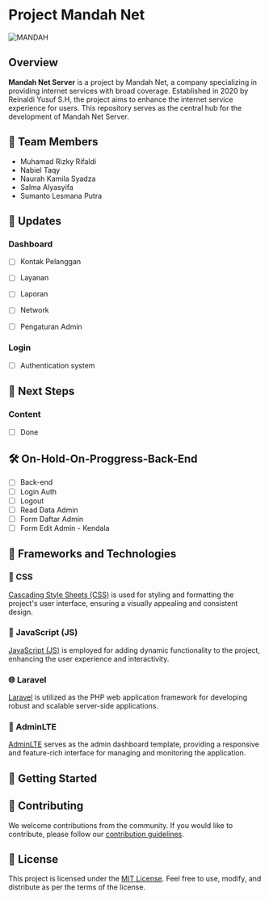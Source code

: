 # Project Mandah Net


![MANDAH](https://github.com/lesmanapta/mandahNIHDEK/assets/53118115/d986c8f3-960f-4331-b649-bbbec66f8dc7)

## Overview

**Mandah Net Server** is a project by Mandah Net, a company specializing in providing internet services with broad coverage. Established in 2020 by Reinaldi Yusuf S.H, the project aims to enhance the internet service experience for users. This repository serves as the central hub for the development of Mandah Net Server.

## 🚀 Team Members

- Muhamad Rizky Rifaldi
- Nabiel Taqy
- Naurah Kamila Syadza
- Salma Alyasyifa
- Sumanto Lesmana Putra

## 🔧 Updates

### Dashboard

- [ ] Kontak Pelanggan
- [ ] Layanan
- [ ] Laporan
- [ ] Network
- [ ] Pengaturan Admin


### Login

- [ ] Authentication system

## 📅 Next Steps


### Content

- [ ] Done

## 🛠️ On-Hold-On-Proggress-Back-End

- [ ] Back-end
- [ ] Login Auth
- [ ] Logout
- [ ] Read Data Admin
- [ ] Form Daftar Admin
- [ ] Form Edit Admin - Kendala

## 🚀 Frameworks and Technologies

### 🎨 CSS

[Cascading Style Sheets (CSS)](https://developer.mozilla.org/en-US/docs/Web/CSS) is used for styling and formatting the project's user interface, ensuring a visually appealing and consistent design.

### 🚀 JavaScript (JS)

[JavaScript (JS)](https://developer.mozilla.org/en-US/docs/Web/JavaScript) is employed for adding dynamic functionality to the project, enhancing the user experience and interactivity.

### 🌐 Laravel

[Laravel](https://laravel.com/) is utilized as the PHP web application framework for developing robust and scalable server-side applications.

### 🌈 AdminLTE

[AdminLTE](https://adminlte.io/) serves as the admin dashboard template, providing a responsive and feature-rich interface for managing and monitoring the application.

## 🚀 Getting Started

## 🤝 Contributing

We welcome contributions from the community. If you would like to contribute, please follow our [contribution guidelines](CONTRIBUTING.md).

## 📄 License

This project is licensed under the [MIT License](LICENSE). Feel free to use, modify, and distribute as per the terms of the license.
